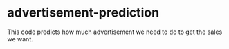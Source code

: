 # advertisement-prediction
This code predicts how much advertisement we need to do to get the sales we want.
